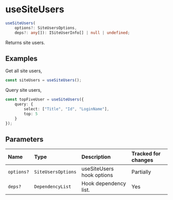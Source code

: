 # useSiteUsers

```typescript
useSiteUsers(
	options?: SiteUsersOptions,
	deps?: any[]): ISiteUserInfo[] | null | undefined;
```

Returns site users.

## Examples

Get all site users,
```typescript
const siteUsers = useSiteUsers();
```

Query site users,
```typescript
const topFiveUser = useSiteUsers({
	query: {
		select: ["Title", "Id", "LoginName"],
		top: 5
	}
});
```

## Parameters

| Name | Type | Description | Tracked for changes |
| :------ | :------ | :------ | :--------|
| `options?` | `SiteUsersOptions` | useSiteUsers hook options | Partially |
| `deps?` | `DependencyList` | Hook dependency list. | Yes |

